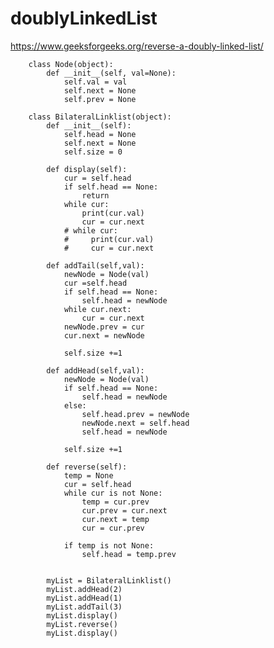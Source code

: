 # doublyLinkedList

https://www.geeksforgeeks.org/reverse-a-doubly-linked-list/

        class Node(object):
            def __init__(self, val=None):
                self.val = val
                self.next = None
                self.prev = None

        class BilateralLinklist(object):
            def __init__(self):
                self.head = None
                self.next = None
                self.size = 0

            def display(self):
                cur = self.head
                if self.head == None:
                    return
                while cur:
                    print(cur.val)
                    cur = cur.next
                # while cur:
                #     print(cur.val)
                #     cur = cur.next

            def addTail(self,val):
                newNode = Node(val)
                cur =self.head
                if self.head == None:
                    self.head = newNode
                while cur.next:
                    cur = cur.next
                newNode.prev = cur
                cur.next = newNode

                self.size +=1

            def addHead(self,val):
                newNode = Node(val)
                if self.head == None:
                    self.head = newNode
                else:
                    self.head.prev = newNode
                    newNode.next = self.head
                    self.head = newNode

                self.size +=1

            def reverse(self):
                temp = None
                cur = self.head
                while cur is not None:
                    temp = cur.prev
                    cur.prev = cur.next
                    cur.next = temp
                    cur = cur.prev

                if temp is not None:
                    self.head = temp.prev        


            myList = BilateralLinklist()
            myList.addHead(2) 
            myList.addHead(1)
            myList.addTail(3)
            myList.display()  
            myList.reverse() 
            myList.display() 

